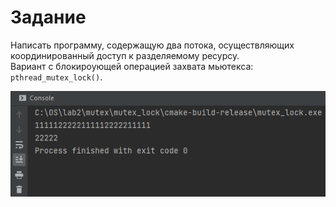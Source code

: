 # Задание

Написать программу, содержащую два потока, осуществляющих координированный доступ к разделяемому ресурсу.  
Вариант с блокироующей операцией захвата мьютекса: ```pthread_mutex_lock()```.

<p align="center">
  <img src="https://github.com/Xofrio/OSlabs/blob/main/lab2/mutex/mutex_lock/screen.png" alt="Screenshot" />
</p>
